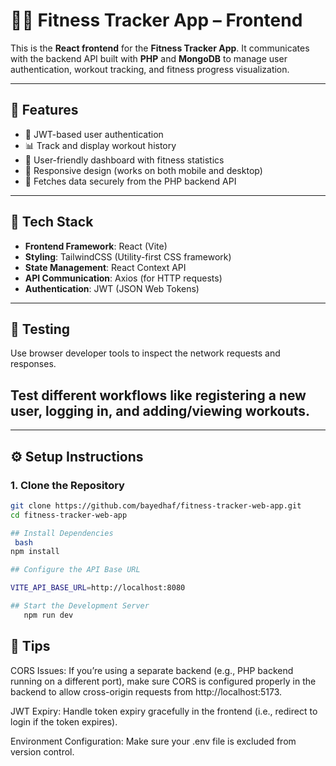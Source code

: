 # 🏋️‍♂️ Fitness Tracker App – Frontend

This is the **React frontend** for the **Fitness Tracker App**. It communicates with the backend API built with **PHP** and **MongoDB** to manage user authentication, workout tracking, and fitness progress visualization.

---

## 🚀 Features

- 🔐 JWT-based user authentication
- 📊 Track and display workout history
- 📅 User-friendly dashboard with fitness statistics
- 📱 Responsive design (works on both mobile and desktop)
- 🔄 Fetches data securely from the PHP backend API

---

## 🧰 Tech Stack

- **Frontend Framework**: React (Vite)
- **Styling**: TailwindCSS (Utility-first CSS framework)
- **State Management**: React Context API
- **API Communication**: Axios (for HTTP requests)
- **Authentication**: JWT (JSON Web Tokens)

---
## 🧪 Testing
Use browser developer tools to inspect the network requests and responses.

Test different workflows like registering a new user, logging in, and adding/viewing workouts.
---

---

## ⚙️ Setup Instructions

### 1. Clone the Repository

```bash
git clone https://github.com/bayedhaf/fitness-tracker-web-app.git
cd fitness-tracker-web-app

## Install Dependencies
 bash
npm install

## Configure the API Base URL

VITE_API_BASE_URL=http://localhost:8080

## Start the Development Server
   npm run dev
```
## 🧠 Tips
CORS Issues: If you’re using a separate backend (e.g., PHP backend running on a different port), make sure CORS is configured properly in the backend to allow cross-origin requests from http://localhost:5173.

JWT Expiry: Handle token expiry gracefully in the frontend (i.e., redirect to login if the token expires).

Environment Configuration: Make sure your .env file is excluded from version control.







